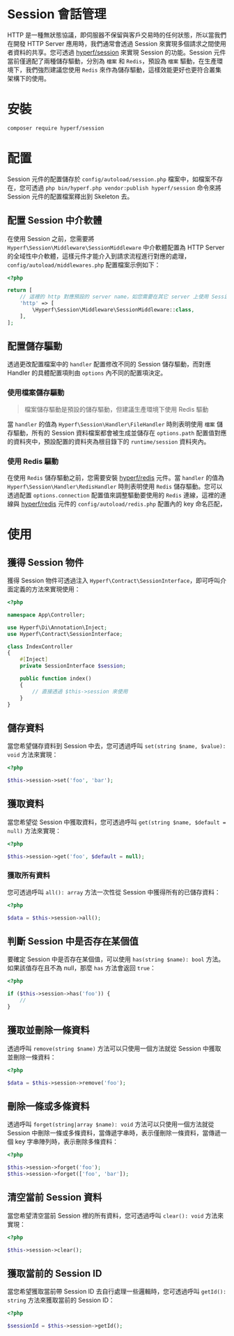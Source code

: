 # Session 會話管理

HTTP 是一種無狀態協議，即伺服器不保留與客戶交易時的任何狀態，所以當我們在開發 HTTP Server 應用時，我們通常會透過 Session 來實現多個請求之間使用者資料的共享。您可透過 [hyperf/session](https://github.com/hyperf/session) 來實現 Session 的功能。Session 元件當前僅適配了兩種儲存驅動，分別為 `檔案` 和 `Redis`，預設為 `檔案` 驅動，在生產環境下，我們強烈建議您使用 `Redis` 來作為儲存驅動，這樣效能更好也更符合叢集架構下的使用。

# 安裝

```bash
composer require hyperf/session
```

# 配置

Session 元件的配置儲存於 `config/autoload/session.php` 檔案中，如檔案不存在，您可透過 `php bin/hyperf.php vendor:publish hyperf/session` 命令來將 Session 元件的配置檔案釋出到 Skeleton 去。

## 配置 Session 中介軟體

在使用 Session 之前，您需要將 `Hyperf\Session\Middleware\SessionMiddleware` 中介軟體配置為 HTTP Server 的全域性中介軟體，這樣元件才能介入到請求流程進行對應的處理，`config/autoload/middlewares.php` 配置檔案示例如下：

```php
<?php

return [
    // 這裡的 http 對應預設的 server name，如您需要在其它 server 上使用 Session，需要對應的配置全域性中介軟體
    'http' => [
        \Hyperf\Session\Middleware\SessionMiddleware::class,
    ],
];
```

## 配置儲存驅動

透過更改配置檔案中的 `handler` 配置修改不同的 Session 儲存驅動，而對應 Handler 的具體配置項則由 `options` 內不同的配置項決定。

### 使用檔案儲存驅動

> 檔案儲存驅動是預設的儲存驅動，但建議生產環境下使用 Redis 驅動

當 `handler` 的值為 `Hyperf\Session\Handler\FileHandler` 時則表明使用 `檔案` 儲存驅動，所有的 Session 資料檔案都會被生成並儲存在 `options.path` 配置值對應的資料夾中，預設配置的資料夾為根目錄下的 `runtime/session` 資料夾內。

### 使用 Redis 驅動

在使用 `Redis` 儲存驅動之前，您需要安裝 [hyperf/redis](https://github.com/hyperf/redis) 元件。當 `handler` 的值為 `Hyperf\Session\Handler\RedisHandler` 時則表明使用 `Redis` 儲存驅動。您可以透過配置 `options.connection` 配置值來調整驅動要使用的 `Redis` 連線，這裡的連線與 [hyperf/redis](https://github.com/hyperf/redis) 元件的 `config/autoload/redis.php` 配置內的 key 命名匹配，

# 使用

## 獲得 Session 物件

獲得 Session 物件可透過注入 `Hyperf\Contract\SessionInterface`，即可呼叫介面定義的方法來實現使用：

```php
<?php

namespace App\Controller;

use Hyperf\Di\Annotation\Inject;
use Hyperf\Contract\SessionInterface;

class IndexController
{
    #[Inject]
    private SessionInterface $session;

    public function index()
    {
        // 直接透過 $this->session 來使用
    } 
}
```

## 儲存資料

當您希望儲存資料到 Session 中去，您可透過呼叫 `set(string $name, $value): void` 方法來實現：

```php
<?php

$this->session->set('foo', 'bar');
```

## 獲取資料

當您希望從 Session 中獲取資料，您可透過呼叫 `get(string $name, $default = null)` 方法來實現：

```php
<?php

$this->session->get('foo', $default = null);
```

### 獲取所有資料

您可透過呼叫 `all(): array` 方法一次性從 Session 中獲得所有的已儲存資料：

```php
<?php

$data = $this->session->all();
```

## 判斷 Session 中是否存在某個值

要確定 Session 中是否存在某個值，可以使用 `has(string $name): bool` 方法。如果該值存在且不為 null，那麼 `has` 方法會返回 `true`：

```php
<?php

if ($this->session->has('foo')) {
    //
}
```

## 獲取並刪除一條資料

透過呼叫 `remove(string $name)` 方法可以只使用一個方法就從 Session 中獲取並刪除一條資料：

```php
<?php

$data = $this->session->remove('foo');
```

## 刪除一條或多條資料

透過呼叫 `forget(string|array $name): void` 方法可以只使用一個方法就從 Session 中刪除一條或多條資料，當傳遞字串時，表示僅刪除一條資料，當傳遞一個 key 字串陣列時，表示刪除多條資料：

```php
<?php

$this->session->forget('foo');
$this->session->forget(['foo', 'bar']);
```

## 清空當前 Session 資料

當您希望清空當前 Session 裡的所有資料，您可透過呼叫 `clear(): void` 方法來實現：

```php
<?php

$this->session->clear();
```

## 獲取當前的 Session ID

當您希望獲取當前帶 Session ID 去自行處理一些邏輯時，您可透過呼叫 `getId(): string` 方法來獲取當前的 Session ID：

```php
<?php

$sessionId = $this->session->getId();
```


